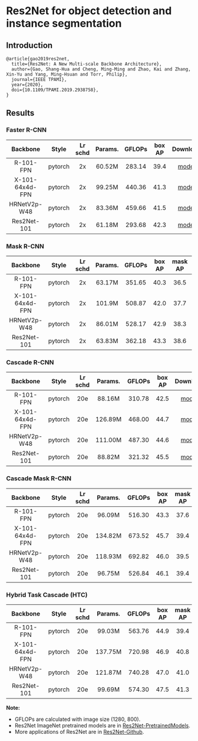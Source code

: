 # Res2Net for object detection and instance segmentation

## Introduction

```
@article{gao2019res2net,
  title={Res2Net: A New Multi-scale Backbone Architecture},
  author={Gao, Shang-Hua and Cheng, Ming-Ming and Zhao, Kai and Zhang, Xin-Yu and Yang, Ming-Hsuan and Torr, Philip},
  journal={IEEE TPAMI},
  year={2020},
  doi={10.1109/TPAMI.2019.2938758}, 
}
```

## Results


### Faster R-CNN

|    Backbone     |  Style  | Lr schd | Params. | GFLOPs | box AP |       Download      |
| :-------------: | :-----: | :-----: | :----:  | :----: | :----: | :-----------------: |
| R-101-FPN       | pytorch |   2x    | 60.52M  | 283.14 |  39.4  |  [model](-)         |
| X-101-64x4d-FPN | pytorch |   2x    | 99.25M  | 440.36 |  41.3  |  [model](-)         |
| HRNetV2p-W48    | pytorch |   2x    | 83.36M  | 459.66 |  41.5  |  [model](-)         |
| Res2Net-101     | pytorch |   2x    | 61.18M  | 293.68 |  42.3  |  [model](-)         |

### Mask R-CNN
|    Backbone     |  Style  | Lr schd | Params. | GFLOPs | box AP | mask AP |       Download      |
| :-------------: | :-----: | :-----: | :----:  | :----: | :----: | :----:  | :-----------------: |
| R-101-FPN       | pytorch |   2x    | 63.17M  | 351.65 |  40.3  |  36.5   |  [model](-)         |
| X-101-64x4d-FPN | pytorch |   2x    | 101.9M  | 508.87 |  42.0  |  37.7   |  [model](-)         |
| HRNetV2p-W48    | pytorch |   2x    | 86.01M  | 528.17 |  42.9  |  38.3   |  [model](-)         |
| Res2Net-101     | pytorch |   2x    | 63.83M  | 362.18 |  43.3  |  38.6   |  [model](-)         |


### Cascade R-CNN

|    Backbone     |  Style  | Lr schd | Params. | GFLOPs | box AP |       Download      |
| :-------------: | :-----: | :-----: | :----:  | :----: | :----: | :-----------------: |
| R-101-FPN       | pytorch |   20e   | 88.16M  | 310.78 |  42.5  |  [model](-)         |
| X-101-64x4d-FPN | pytorch |   20e   | 126.89M | 468.00 |  44.7  |  [model](-)         |
| HRNetV2p-W48    | pytorch |   20e   | 111.00M | 487.30 |  44.6  |  [model](-)         |
| Res2Net-101     | pytorch |   20e   | 88.82M  | 321.32 |  45.5  |  [model](-)         |


### Cascade Mask R-CNN

|    Backbone     |  Style  | Lr schd | Params.  | GFLOPs | box AP | mask AP |       Download      |
| :-------------: | :-----: | :-----: | :----:   | :----: | :----: | :----:  | :-----------------: |
| R-101-FPN       | pytorch |   20e   | 96.09M   | 516.30 |  43.3  |  37.6   |  [model](-)         |
| X-101-64x4d-FPN | pytorch |   20e   | 134.82M  | 673.52 |  45.7  |  39.4   |  [model](-)         |
| HRNetV2p-W48    | pytorch |   20e   | 118.93M  | 692.82 |  46.0  |  39.5   |  [model](-)         |
| Res2Net-101     | pytorch |   20e   | 96.75M   | 526.84 |  46.1  |  39.4   |  [model](-)         |

### Hybrid Task Cascade (HTC)

|    Backbone     |  Style  | Lr schd | Params.  | GFLOPs | box AP | mask AP |       Download      |
| :-------------: | :-----: | :-----: | :----:   | :----: | :----: | :----:  | :-----------------: |
| R-101-FPN       | pytorch |   20e   | 99.03M   | 563.76 |  44.9  |  39.4   |  [model](-)         |
| X-101-64x4d-FPN | pytorch |   20e   | 137.75M  | 720.98 |  46.9  |  40.8   |  [model](-)         |
| HRNetV2p-W48    | pytorch |   20e   | 121.87M  | 740.28 |  47.0  |  41.0   |  [model](-)         |
| Res2Net-101     | pytorch |   20e   |  99.69M  | 574.30 |  47.5  |  41.3   |  [model](-)         |

**Note:**

- GFLOPs are calculated with image size (1280, 800).
- Res2Net ImageNet pretrained models are in [Res2Net-PretrainedModels](https://github.com/Res2Net/Res2Net-PretrainedModels).
- More applications of Res2Net are in [Res2Net-Github](https://github.com/Res2Net/).
